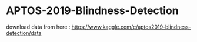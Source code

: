 # APTOS-2019-Blindness-Detection

 download data from here : https://www.kaggle.com/c/aptos2019-blindness-detection/data
